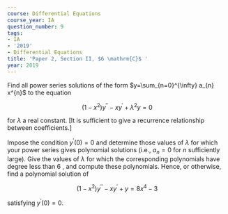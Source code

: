 ```yaml
---
course: Differential Equations
course_year: IA
question_number: 9
tags:
- IA
- '2019'
- Differential Equations
title: 'Paper 2, Section II, $6 \mathrm{C}$ '
year: 2019
---
```




Find all power series solutions of the form $y=\sum_{n=0}^{\infty} a_{n} x^{n}$ to the equation

$$\left(1-x^{2}\right) y^{\prime \prime}-x y^{\prime}+\lambda^{2} y=0$$

for $\lambda$ a real constant. [It is sufficient to give a recurrence relationship between coefficients.]

Impose the condition $y^{\prime}(0)=0$ and determine those values of $\lambda$ for which your power series gives polynomial solutions (i.e., $a_{n}=0$ for $n$ sufficiently large). Give the values of $\lambda$ for which the corresponding polynomials have degree less than 6 , and compute these polynomials. Hence, or otherwise, find a polynomial solution of

$$\left(1-x^{2}\right) y^{\prime \prime}-x y^{\prime}+y=8 x^{4}-3$$

satisfying $y^{\prime}(0)=0$.